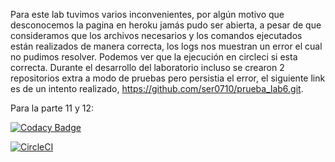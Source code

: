 Para este lab tuvimos varios inconvenientes, por algún motivo que desconocemos la pagina en heroku jamás pudo ser abierta, 
a pesar de que consideramos que los archivos necesarios y los comandos ejecutados están realizados de manera correcta, los logs nos muestran un 
error el cual no pudimos resolver. Podemos ver que la ejecución en circleci si esta correcta.
Durante el desarrollo del laboratorio incluso se crearon 2 repositorios extra a modo de pruebas pero persistia el error,
el siguiente link es de un intento realizado, https://github.com/ser0710/prueba_lab6.git.


Para la parte 11 y 12:

[![Codacy Badge](https://app.codacy.com/project/badge/Grade/81609457ec0d4f81a7549d23d0e9724d)](https://www.codacy.com/gh/ser0710/prueba2_lab6/dashboard?utm_source=github.com&amp;utm_medium=referral&amp;utm_content=ser0710/prueba2_lab6&amp;utm_campaign=Badge_Grade)

[![CircleCI](https://circleci.com/gh/ser0710/prueba2_lab6/tree/master.svg?style=svg)](https://circleci.com/gh/ser0710/prueba2_lab6/tree/master)
